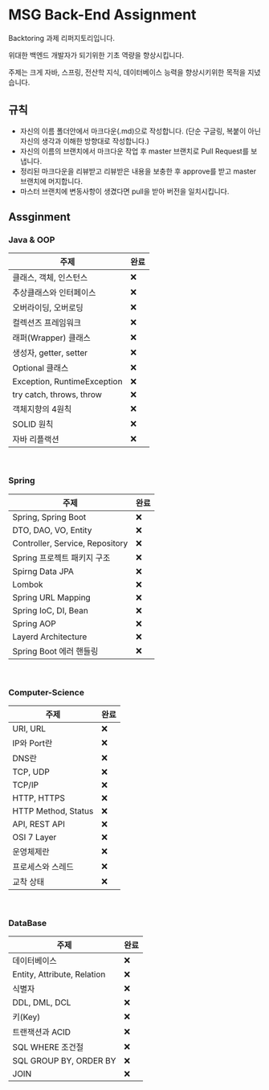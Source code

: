 # MSG Back-End Assignment

Backtoring 과제 리퍼지토리입니다.

위대한 백엔드 개발자가 되기위한 기초 역량을 향상시킵니다.

주제는 크게 자바, 스프링, 전산학 지식, 데이터베이스 능력을 향상시키위한 목적을 지녔습니다.

## 규칙
- 자신의 이름 폴더안에서 마크다운(.md)으로 작성합니다. (단순 구글링, 복붙이 아닌 자신의 생각과 이해한 방향대로 작성합니다.)
- 자신의 이름의 브랜치에서 마크다운 작업 후 master 브랜치로 Pull Request를 보냅니다.
- 정리된 마크다운을 리뷰받고 리뷰받은 내용을 보충한 후 approve를 받고 master 브랜치에 머지합니다.
- 마스터 브랜치에 변동사항이 생겼다면 pull을 받아 버전을 일치시킵니다.


## Assginment


### Java & OOP
주제 | 완료 |
--|--
클래스, 객체, 인스턴스 | ❌
추상클래스와 인터페이스 | ❌
오버라이딩, 오버로딩 | ❌
컬렉션즈 프레임워크 | ❌
래퍼(Wrapper) 클래스 | ❌
생성자, getter, setter |  ❌
Optional 클래스 | ❌
Exception, RuntimeException | ❌
try catch, throws, throw | ❌
객체지향의 4원칙 | ❌
SOLID 원칙 | ❌
자바 리플랙션 | ❌

<br>

### Spring
주제 | 완료 |
--|--
Spring, Spring Boot | ❌
DTO, DAO, VO, Entity | ❌
Controller, Service, Repository | ❌
Spring 프로젝트 패키지 구조 | ❌
Spirng Data JPA | ❌
Lombok | ❌
Spring URL Mapping | ❌
Spring IoC, DI, Bean | ❌
Spring AOP | ❌
Layerd Architecture | ❌
Spring Boot 에러 핸들링 | ❌


<br>

### Computer-Science
주제 | 완료 |
--|--
URI, URL | ❌
IP와 Port란 | ❌
DNS란 | ❌
TCP, UDP | ❌
TCP/IP | ❌
HTTP, HTTPS | ❌  
HTTP Method, Status | ❌
API, REST API | ❌
OSI 7 Layer | ❌
운영체제란 | ❌
프로세스와 스레드 | ❌
교착 상태 | ❌

<br>

### DataBase
주제 | 완료 |
--|--
데이터베이스 | ❌
Entity, Attribute, Relation | ❌
식별자 | ❌
DDL, DML, DCL | ❌ 
키(Key) | ❌
트랜잭션과 ACID | ❌
SQL WHERE 조건절 | ❌
SQL GROUP BY, ORDER BY | ❌
JOIN | ❌